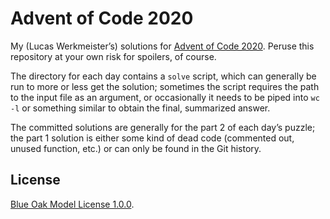 # Advent of Code 2020

My (Lucas Werkmeister’s) solutions for [Advent of Code 2020][aoc2020].
Peruse this repository at your own risk for spoilers, of course.

The directory for each day contains a `solve` script,
which can generally be run to more or less get the solution;
sometimes the script requires the path to the input file as an argument,
or occasionally it needs to be piped into `wc -l` or something similar
to obtain the final, summarized answer.

The committed solutions are generally for the part 2 of each day’s puzzle;
the part 1 solution is either some kind of dead code
(commented out, unused function, etc.)
or can only be found in the Git history.

## License

[Blue Oak Model License 1.0.0](https://blueoakcouncil.org/license/1.0.0).

[aoc2020]: https://adventofcode.com/2020
